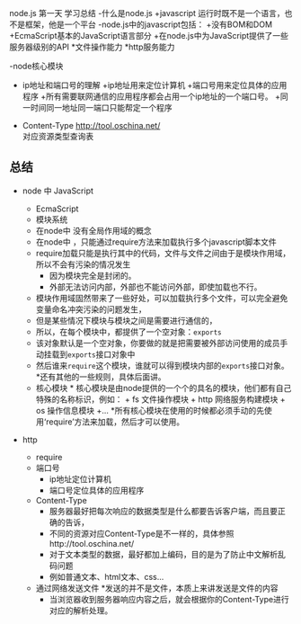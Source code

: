 node.js 第一天
学习总结
-什么是node.js
    +javascript 运行时既不是一个语言，也不是框架，他是一个平台
-node.js中的javascript包括：
    +没有BOM和DOM
    +EcmaScript基本的JavaScript语言部分
    +在node.js中为JavaScript提供了一些服务器级别的API
        *文件操作能力
        *http服务能力

-node核心模块


- ip地址和端口号的理解
    +ip地址用来定位计算机
    +端口号用来定位具体的应用程序
    +所有需要联网通信的应用程序都会占用一个ip地址的一个端口号。
    +同一时间同一地址同一端口只能帮定一个程序


- Content-Type
    http://tool.oschina.net/  
    对应资源类型查询表


##  总结
- node 中 JavaScript
    + EcmaScript
    + 模块系统
     * 在node中 没有全局作用域的概念
     * 在node中 ，只能通过require方法来加载执行多个javascript脚本文件
     * require加载只能是执行其中的代码，文件与文件之间由于是模块作用域，所以不会有污染的情况发生
        - 因为模块完全是封闭的。
        - 外部无法访问内部，外部也不能访问外部，即使加载也不行。
     * 模块作用域固然带来了一些好处，可以加载执行多个文件，可以完全避免变量命名冲突污染的问题发生，
     * 但是某些情况下模块与模块之间是需要进行通信的，
     * 所以，在每个模块中，都提供了一个空对象：`exports`
     * 该对象默认是一个空对象，你要做的就是把需要被外部访问使用的成员手动挂载到`exports`接口对象中
     * 然后谁来`require`这个模块，谁就可以得到模块内部的`exports`接口对象。
     *还有其他的一些规则，具体后面讲。

     - 核心模块
      * 核心模块是由node提供的一个个的具名的模块，他们都有自己特殊的名称标识，例如：
      + fs 文件操作模块
      + http 网络服务构建模块
      + os 操作信息模块
      +...
      *所有核心模块在使用的时候都必须手动的先使用‘require’方法来加载，然后才可以使用。
- http 
    + require
    + 端口号
        * ip地址定位计算机
        * 端口号定位具体的应用程序
    + Content-Type
        * 服务器最好把每次响应的数据类型是什么都要告诉客户端，而且要正确的告诉，
        * 不同的资源对应Content-Type是不一样的，具体参照http://tool.oschina.net/ 
        * 对于文本类型的数据，最好都加上编码，目的是为了防止中文解析乱码问题
        * 例如普通文本、html文本、css...
    + 通过网络发送文件
        *发送的并不是文件，本质上来讲发送是文件的内容
        * 当浏览器收到服务器响应内容之后，就会根据你的Content-Type进行对应的解析处理。